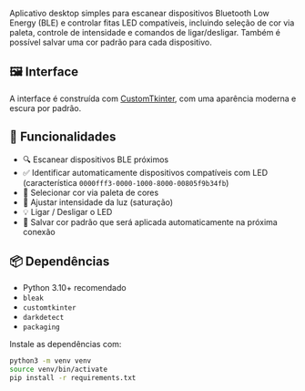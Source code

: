 Aplicativo desktop simples para escanear dispositivos Bluetooth Low Energy (BLE) e controlar fitas LED compatíveis, incluindo seleção de cor via paleta, controle de intensidade e comandos de ligar/desligar. Também é possível salvar uma cor padrão para cada dispositivo.

## 🖼 Interface
A interface é construída com [CustomTkinter](https://github.com/TomSchimansky/CustomTkinter), com uma aparência moderna e escura por padrão.

## 🔧 Funcionalidades

- 🔍 Escanear dispositivos BLE próximos
- ✅ Identificar automaticamente dispositivos compatíveis com LED (característica `0000fff3-0000-1000-8000-00805f9b34fb`)
- 🎨 Selecionar cor via paleta de cores
- 🔆 Ajustar intensidade da luz (saturação)
- 💡 Ligar / Desligar o LED
- 💾 Salvar cor padrão que será aplicada automaticamente na próxima conexão

## 📦 Dependências

- Python 3.10+ recomendado
- `bleak`
- `customtkinter`
- `darkdetect`
- `packaging`

Instale as dependências com:

```bash
python3 -m venv venv
source venv/bin/activate
pip install -r requirements.txt
